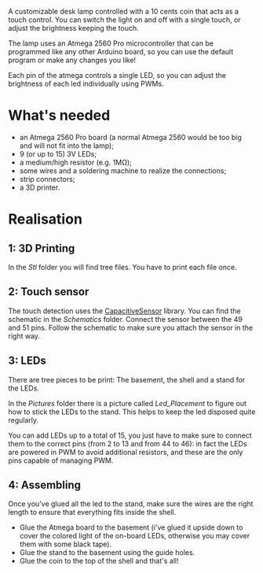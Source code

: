 A customizable desk lamp controlled with a 10 cents coin that acts as a touch control.
You can switch the light on and off with a single touch, or adjust the brightness keeping the touch.

The lamp uses an Atmega 2560 Pro microcontroller that can be programmed like any other Arduino board, so you can use the default program or make any changes you like!

Each pin of the atmega controls a single LED, so you can adjust the brightness of each led individually using PWMs.

# What's needed
- an Atmega 2560 Pro board (a normal Atmega 2560 would be too big and will not fit into the lamp);
- 9 (or up to 15) 3V LEDs;
- a medium/high resistor (e.g. 1MΩ);
- some wires and a soldering machine to realize the connections;
- strip connectors;
- a 3D printer.

# Realisation
## 1: 3D Printing
In the _Stl_ folder you will find tree files. You have to print each file once.

## 2: Touch sensor
The touch detection uses the [CapacitiveSensor](https://www.arduino.cc/reference/en/libraries/capacitivesensor/) library. You can find the schematic in the _Schematics_ folder.
Connect the sensor between the 49 and 51 pins. Follow the schematic to make sure you attach the sensor in the right way.

## 3: LEDs
There are tree pieces to be print: The basement, the shell and a stand for the LEDs. 

In the _Pictures_ folder there is a picture called _Led_Placement_ to figure out how to stick the LEDs to the stand. This helps to keep the led disposed quite regularly. 

You can add LEDs up to a total of 15, you just have to make sure to connect them to the correct pins (from 2 to 13 and from 44 to 46): in fact the LEDs are powered in PWM to avoid additional resistors, and these are the only pins capable of managing PWM.

## 4: Assembling
Once you've glued all the led to the stand, make sure the wires are the right length to ensure that everything fits inside the shell. 
- Glue the Atmega board to the basement (i've glued it upside down to cover the colored light of the on-board LEDs, otherwise you may cover them with some black tape).
- Glue the stand to the basement using the guide holes. 
- Glue the coin to the top of the shell and that's all!



